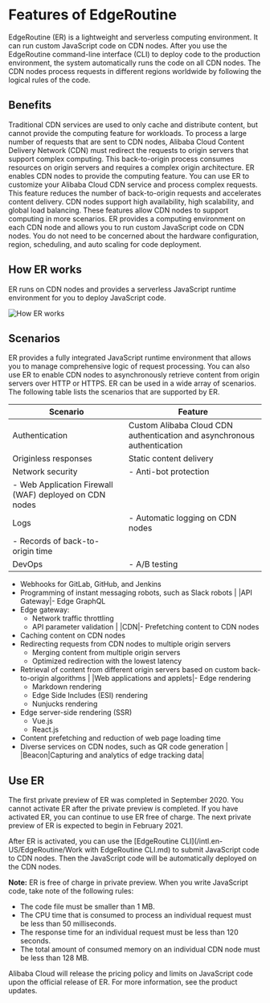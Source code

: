 # Features of EdgeRoutine

EdgeRoutine \(ER\) is a lightweight and serverless computing environment. It can run custom JavaScript code on CDN nodes. After you use the EdgeRoutine command-line interface \(CLI\) to deploy code to the production environment, the system automatically runs the code on all CDN nodes. The CDN nodes process requests in different regions worldwide by following the logical rules of the code.

## Benefits

Traditional CDN services are used to only cache and distribute content, but cannot provide the computing feature for workloads. To process a large number of requests that are sent to CDN nodes, Alibaba Cloud Content Delivery Network \(CDN\) must redirect the requests to origin servers that support complex computing. This back-to-origin process consumes resources on origin servers and requires a complex origin architecture. ER enables CDN nodes to provide the computing feature. You can use ER to customize your Alibaba Cloud CDN service and process complex requests. This feature reduces the number of back-to-origin requests and accelerates content delivery. CDN nodes support high availability, high scalability, and global load balancing. These features allow CDN nodes to support computing in more scenarios. ER provides a computing environment on each CDN node and allows you to run custom JavaScript code on CDN nodes. You do not need to be concerned about the hardware configuration, region, scheduling, and auto scaling for code deployment.

## How ER works

ER runs on CDN nodes and provides a serverless JavaScript runtime environment for you to deploy JavaScript code.

![How ER works](https://static-aliyun-doc.oss-accelerate.aliyuncs.com/assets/img/en-US/2337372061/p86758.png)

## Scenarios

ER provides a fully integrated JavaScript runtime environment that allows you to manage comprehensive logic of request processing. You can also use ER to enable CDN nodes to asynchronously retrieve content from origin servers over HTTP or HTTPS. ER can be used in a wide array of scenarios. The following table lists the scenarios that are supported by ER.

|Scenario|Feature|
|--------|-------|
|Authentication|Custom Alibaba Cloud CDN authentication and asynchronous authentication|
|Originless responses|Static content delivery|
|Network security|-   Anti-bot protection
-   Web Application Firewall \(WAF\) deployed on CDN nodes |
|Logs|-   Automatic logging on CDN nodes
-   Records of back-to-origin time |
|DevOps|-   A/B testing
-   Webhooks for GitLab, GitHub, and Jenkins
-   Programming of instant messaging robots, such as Slack robots |
|API Gateway|-   Edge GraphQL
-   Edge gateway:
    -   Network traffic throttling
    -   API parameter validation |
|CDN|-   Prefetching content to CDN nodes
-   Caching content on CDN nodes
-   Redirecting requests from CDN nodes to multiple origin servers
    -   Merging content from multiple origin servers
    -   Optimized redirection with the lowest latency
-   Retrieval of content from different origin servers based on custom back-to-origin algorithms |
|Web applications and applets|-   Edge rendering
    -   Markdown rendering
    -   Edge Side Includes \(ESI\) rendering
    -   Nunjucks rendering
-   Edge server-side rendering \(SSR\)
    -   Vue.js
    -   React.js
-   Content prefetching and reduction of web page loading time
-   Diverse services on CDN nodes, such as QR code generation |
|Beacon|Capturing and analytics of edge tracking data|

## Use ER

The first private preview of ER was completed in September 2020. You cannot activate ER after the private preview is completed. If you have activated ER, you can continue to use ER free of charge. The next private preview of ER is expected to begin in February 2021.

After ER is activated, you can use the [EdgeRoutine CLI](/intl.en-US/EdgeRoutine/Work with EdgeRoutine CLI.md) to submit JavaScript code to CDN nodes. Then the JavaScript code will be automatically deployed on the CDN nodes.

**Note:** ER is free of charge in private preview. When you write JavaScript code, take note of the following rules:

-   The code file must be smaller than 1 MB.
-   The CPU time that is consumed to process an individual request must be less than 50 milliseconds.
-   The response time for an individual request must be less than 120 seconds.
-   The total amount of consumed memory on an individual CDN node must be less than 128 MB.

Alibaba Cloud will release the pricing policy and limits on JavaScript code upon the official release of ER. For more information, see the product updates.

